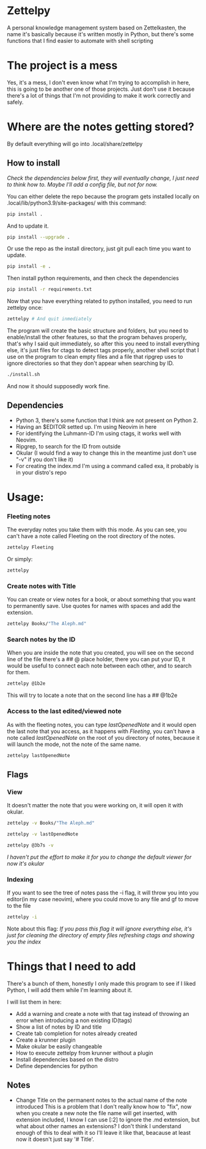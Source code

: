 # Zettelpy
A personal knowledge management system based on Zettelkasten, the name it's
basically because it's written mostly in Python, but there's some functions
that I find easier to automate with shell scripting

# The project is a mess
Yes, it's a mess, I don't even know what I'm trying to accomplish in here, this
is going to be another one of those projects. Just don't use it because there's
a lot of things that I'm not providing to make it work correctly and safely.

# Where are the notes getting stored?
By default everything will go into .local/share/zettelpy

## How to install

*Check the dependencies below first, they will eventually change, I just need
to think how to. Maybe I'll add a config file, but not for now.*

You can either delete the repo because the program gets installed locally on
.local/lib/python3.9/site-packages/ with this command:
```bash
pip install .
```

And to update it.
```bash
pip install --upgrade .
```

Or use the repo as the install directory, just git pull each time you want to update.
```bash
pip install -e .
```

Then install python requirements, and then check the dependencies
```bash
pip install -r requirements.txt
```

Now that you have everything related to python installed, you need to run
zettelpy once:
```bash
zettelpy # And quit inmediately
```

The program will create the basic structure and folders, but you need to
enable/install the other features, so that the program behaves properly, that's
why I said quit immediately, so after this you need to install everything
else, it's just files for ctags to detect tags properly, another shell script
that I use on the program to clean empty files and a file that ripgrep uses
to ignore directories so that they don't appear when searching by ID.

```bash
./install.sh
```

And now it should supposedly work fine.

## Dependencies
- Python 3, there's some function that I think are not present on Python 2.
- Having an $EDITOR setted up. I'm using Neovim in here
- For identifying the Luhmann-ID I'm using ctags, it works well with Neovim.
- Ripgrep, to search for the ID from outside
- Okular (I would find a way to change this in the meantime just don't use
  "-v" if you don't like it)
- For creating the index.md I'm using a command called exa, it probably is in
  your distro's repo

# Usage:
### Fleeting notes
The everyday notes you take them with this mode. As you can see, you can't have
a note called Fleeting on the root directory of the notes.
```bash
zettelpy Fleeting
```

Or simply:
```bash
zettelpy
```

### Create notes with Title
You can create or view notes for a book, or about something that you want to
permanently save. Use quotes for names with spaces and add the extension.
```bash
zettelpy Books/"The Aleph.md"
```

### Search notes by the ID
When you are inside the note that you created, you will see on the second line
of the file there's a ## @ place holder, there you can put your ID, it would be
useful to connect each note between each other, and to search for them.
```bash
zettelpy @1b2e
```

This will try to locate a note that on the second line has a ## @1b2e

### Access to the last edited/viewed note
As with the fleeting notes, you can type *lastOpenedNote* and it would open the
last note that you access, as it happens with *Fleeting*, you can't have a note
called *lastOpenedNote* on the root of you directory of notes, because it will
launch the mode, not the note of the same name.
```bash
zettelpy lastOpenedNote
```

## Flags
### View
It doesn't matter the note that you were working on, it will open it with
okular.
```bash
zettelpy -v Books/"The Aleph.md"
```

```bash
zettelpy -v lastOpenedNote
```

```bash
zettelpy @3b7s -v
```
_I haven't put the effort to make it for you to change the default viewer
for now it's okular_

### Indexing
If you want to see the tree of notes pass the -i flag, it will throw you into
you editor(in my case neovim), where you could move to any file and gf to move
to the file

```bash
zettelpy -i
```
Note about this flag: *If you pass this flag it will ignore everything else,
it's just for cleaning the directory of empty files refreshing ctags and
showing you the index*

# Things that I need to add
There's a bunch of them, honestly I only made this program to see if I liked
Python, I will add them while I'm learning about it.

I will list them in here:
- Add a warning and create a note with that tag instead of throwing an
  error when introducing a non existing ID(tags)
- Show a list of notes by ID and title
- Create tab completion for notes already created
- Create a krunner plugin
- Make okular be easily changeable
- How to execute zettelpy from krunner without a plugin
- Install dependencies based on the distro
- Define dependencies for python

## Notes
- Change Title on the permanent notes to the actual name of the note introduced
This is a problem that I don't really know how to "fix", now when you create a
new note the file name will get inserted, with extension included, I know I can
use [:2] to ignore the .md extension, but what about other names an extensions?
I don't think I understand enough of this to deal with it so I'll leave it like
that, beacause at least now it doesn't just say '# Title'.
